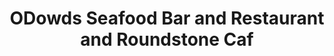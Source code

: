 ---
title: "ODowds Seafood Bar and Restaurant and Roundstone Caf"
address: "Roundstone, Co. Galway"
tel: "+353 (0)95 35 809"
county: "Galway"
category: "Seafood Restaurants"
type: "Content"
lat: "53.39413070678711"
lng: "-9.92028522491455"
---